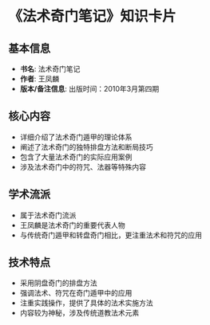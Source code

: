 # 《法术奇门笔记》知识卡片

## 基本信息
- **书名**: 法术奇门笔记
- **作者**: 王凤麟
- **版本/备注信息**: 出版时间：2010年3月第四期

## 核心内容
- 详细介绍了法术奇门遁甲的理论体系
- 阐述了法术奇门的独特排盘方法和断局技巧
- 包含了大量法术奇门的实际应用案例
- 涉及法术奇门中的符咒、法器等特殊内容

## 学术流派
- 属于法术奇门流派
- 王凤麟是法术奇门的重要代表人物
- 与传统奇门遁甲和转盘奇门相比，更注重法术和符咒的应用

## 技术特点
- 采用阴盘奇门的排盘方法
- 强调法术、符咒在奇门遁甲中的应用
- 注重实践操作，提供了具体的法术实施方法
- 内容较为神秘，涉及传统道教法术元素